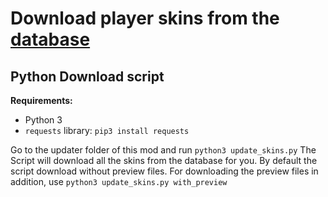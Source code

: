 # Download player skins from the [database](http://minetest.fensta.bplaced.net/)

## Python Download script

**Requirements:**

 * Python 3
 * `requests` library: `pip3 install requests`

Go to the updater folder of this mod and run `python3 update_skins.py`
The Script will download all the skins from the database for you.
By default the script download without preview files.
For downloading the preview files in addition, use `python3 update_skins.py with_preview`
